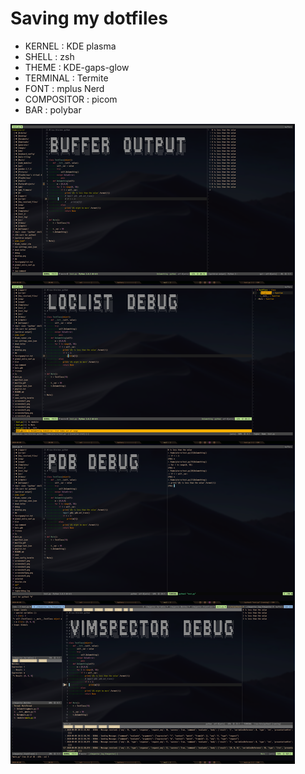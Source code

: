 # Saving my dotfiles

* KERNEL : KDE plasma
* SHELL : zsh
* THEME : KDE-gaps-glow
* TERMINAL : Termite
* FONT : mplus Nerd
* COMPOSITOR : picom
* BAR : polybar

![](screenshot.png)

